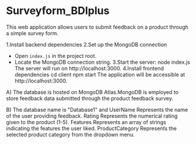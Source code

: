 # Surveyform_BDIplus
This web application allows users to submit feedback on a product through a simple survey form.

1.Install backend dependencies
2.Set up the MongoDB connection
  - Open `index.js` in the project root.
  - Locate the MongoDB connection string.
3.Start the server:
    node index.js
    The server will run on http://localhost:3000.
4.Install frontend dependencies
    cd client
    npm start
    The application will be accessible at http://localhost:3000.

A) The database is hosted on MongoDB Atlas.MongoDB is employed to store feedback data submitted through the product feedback survey.

B) The database name is "Database1" and UserName Represents the name of the user providing feedback.
   Rating Represents the numerical rating given to the product (1-5).
   Features Represents an array of strings indicating the features the user liked.
   ProductCategory Represents the selected product category from the dropdown menu.
